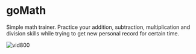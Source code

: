 # goMath

Simple math trainer. Practice your addition, subtraction, multiplication and division skills while trying to get new personal record for certain time.

![vid800](https://user-images.githubusercontent.com/88787220/169873367-98e9499f-e648-444b-a804-0a992af0c82e.gif)
